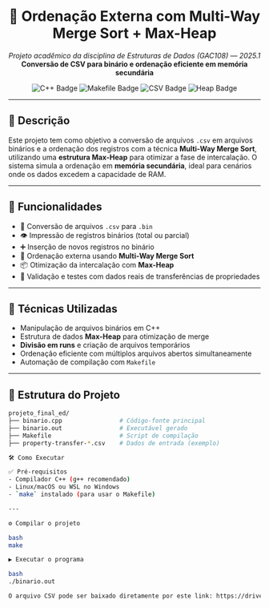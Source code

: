 <h1 align="center">🧠 Ordenação Externa com Multi-Way Merge Sort + Max-Heap</h1>
<p align="center"><i>Projeto acadêmico da disciplina de Estruturas de Dados (GAC108) — 2025.1</i><br><b>Conversão de CSV para binário e ordenação eficiente em memória secundária</b></p>
<p align="center">
  <img src="https://img.shields.io/badge/C%2B%2B-17-blue.svg" alt="C++ Badge"/>
  <img src="https://img.shields.io/badge/Makefile-Automation-red.svg" alt="Makefile Badge"/>
  <img src="https://img.shields.io/badge/CSV-Binary%20Converter-yellowgreen.svg" alt="CSV Badge"/>
  <img src="https://img.shields.io/badge/Heap-Max--Heap-important.svg" alt="Heap Badge"/>
</p>

---

## 📘 Descrição
Este projeto tem como objetivo a conversão de arquivos `.csv` em arquivos binários e a ordenação dos registros com a técnica **Multi-Way Merge Sort**, utilizando uma **estrutura Max-Heap** para otimizar a fase de intercalação. O sistema simula a ordenação em **memória secundária**, ideal para cenários onde os dados excedem a capacidade de RAM.

---

## 📌 Funcionalidades
- 🔄 Conversão de arquivos `.csv` para `.bin`  
- 👁️ Impressão de registros binários (total ou parcial)  
- ➕ Inserção de novos registros no binário  
- 🧮 Ordenação externa usando **Multi-Way Merge Sort**  
- 📦 Otimização da intercalação com **Max-Heap**  
- 🧪 Validação e testes com dados reais de transferências de propriedades  

---

## 🧠 Técnicas Utilizadas
- Manipulação de arquivos binários em C++  
- Estrutura de dados **Max-Heap** para otimização de merge  
- **Divisão em runs** e criação de arquivos temporários  
- Ordenação eficiente com múltiplos arquivos abertos simultaneamente  
- Automação de compilação com `Makefile`  

---

## 📂 Estrutura do Projeto
```bash
projeto_final_ed/
├── binario.cpp                # Código-fonte principal
├── binario.out                # Executável gerado
├── Makefile                   # Script de compilação
├── property-transfer-*.csv    # Dados de entrada (exemplo)

🛠️ Como Executar

✅ Pré-requisitos
- Compilador C++ (g++ recomendado)
- Linux/macOS ou WSL no Windows
- `make` instalado (para usar o Makefile)

---

⚙️ Compilar o projeto

bash
make

▶️ Executar o programa

bash
./binario.out

O arquivo CSV pode ser baixado diretamente por este link: https://drive.google.com/uc?export=download&id=1ho4_Dg52ydTpZ_26EEJju58mUyxoZmlx
